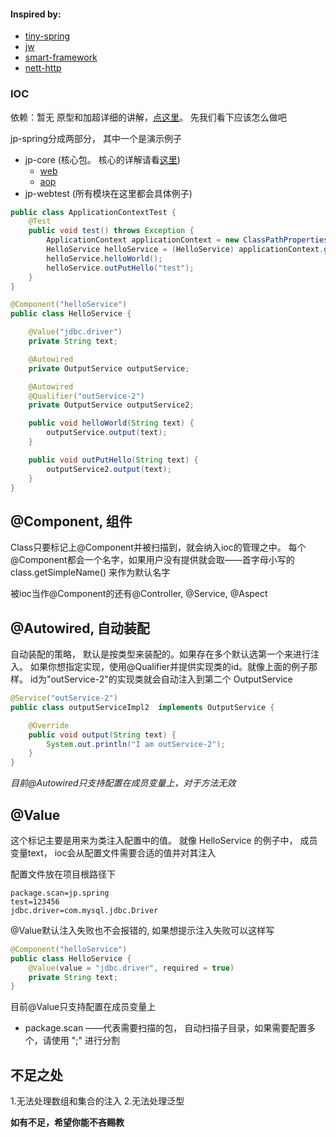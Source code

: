 #### Inspired by:
  - [tiny-spring](https://github.com/code4craft/tiny-spring)
  - [jw](https://github.com/menyouping/jw)
  - [smart-framework](https://git.oschina.net/huangyong/smart-framework)
  - [nett-http](https://github.com/cdapio/netty-http)

### IOC

依赖：暂无
原型和加超详细的讲解，[点这里](https://github.com/code4craft/tiny-spring)。
先我们看下应该怎么做吧

jp-spring分成两部分， 其中一个是演示例子
- jp-core (核心包。 核心的详解请看[这里](https://github.com/code4craft/tiny-spring))
   - [web](/core/README_WEB.md)
   - [aop](/core/README_AOP.md)
- jp-webtest (所有模块在这里都会具体例子)


```java
public class ApplicationContextTest {
    @Test
    public void test() throws Exception {
        ApplicationContext applicationContext = new ClassPathPropertiesApplicationContext("/"/*配置文件地址*/);
        HelloService helloService = (HelloService) applicationContext.getBean("helloService");
        helloService.helloWorld();
        helloService.outPutHello("test");
    }
}

@Component("helloService")
public class HelloService {

    @Value("jdbc.driver")
    private String text;

    @Autowired
    private OutputService outputService;

    @Autowired
    @Qualifier("outService-2")
    private OutputService outputService2;

    public void helloWorld(String text) {
        outputService.output(text);
    }

    public void outPutHello(String text) {
        outputService2.output(text);
    }
}
```

## @Component, 组件
Class只要标记上@Component并被扫描到，就会纳入ioc的管理之中。
每个@Component都会一个名字，如果用户没有提供就会取——首字母小写的class.getSimpleName() 来作为默认名字

被ioc当作@Component的还有@Controller, @Service, @Aspect


## @Autowired, 自动装配
自动装配的策略， 默认是按类型来装配的。如果存在多个默认选第一个来进行注入。
如果你想指定实现，使用@Qualifier并提供实现类的id。就像上面的例子那样。
id为"outService-2"的实现类就会自动注入到第二个 OutputService

```java
@Service("outService-2")
public class outputServiceImpl2  implements OutputService {

    @Override
    public void output(String text) {
        System.out.println("I am outService-2");
    }
}
```

_目前@Autowired只支持配置在成员变量上，对于方法无效_

## @Value
这个标记主要是用来为类注入配置中的值。
就像 HelloService 的例子中， 成员变量text， ioc会从配置文件需要合适的值并对其注入

配置文件放在项目根路径下

```
package.scan=jp.spring
test=123456
jdbc.driver=com.mysql.jdbc.Driver
```

@Value默认注入失败也不会报错的, 如果想提示注入失败可以这样写

```java
@Component("helloService")
public class HelloService {
    @Value(value = "jdbc.driver", required = true)
    private String text;
}
```
目前@Value只支持配置在成员变量上

- package.scan ——代表需要扫描的包， 自动扫描子目录，如果需要配置多个，请使用 ";" 进行分割

## 不足之处
1.无法处理数组和集合的注入
2.无法处理泛型

**如有不足，希望你能不吝赐教**